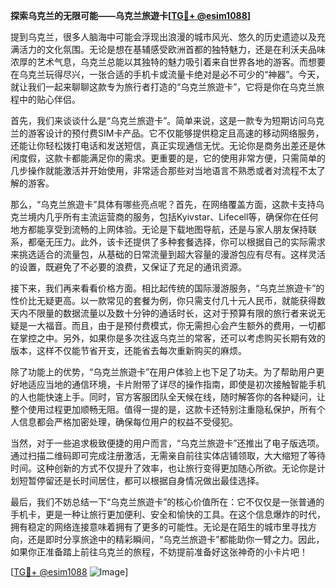 **探索乌克兰的无限可能——乌克兰旅遊卡[[TG💪+ @esim1088](https://t.me/s/esim1088)]**

提到乌克兰，很多人脑海中可能会浮现出浪漫的城市风光、悠久的历史遗迹以及充满活力的文化氛围。无论是想在基辅感受欧洲首都的独特魅力，还是在利沃夫品味浓厚的艺术气息，乌克兰总能以其独特的魅力吸引着来自世界各地的游客。而想要在乌克兰玩得尽兴，一张合适的手机卡或流量卡绝对是必不可少的“神器”。今天，就让我们一起来聊聊这款专为旅行者打造的“乌克兰旅遊卡”，它将是你在乌克兰旅程中的贴心伴侣。

首先，我们来谈谈什么是“乌克兰旅遊卡”。简单来说，这是一款专为短期访问乌克兰的游客设计的预付费SIM卡产品。它不仅能够提供稳定且高速的移动网络服务，还能让你轻松拨打电话和发送短信，真正实现通信无忧。无论你是商务出差还是休闲度假，这款卡都能满足你的需求。更重要的是，它的使用非常方便，只需简单的几步操作就能激活并开始使用，非常适合那些对当地语言不熟悉或者对流程不太了解的游客。

那么，“乌克兰旅遊卡”具体有哪些亮点呢？首先，在网络覆盖方面，这款卡支持乌克兰境内几乎所有主流运营商的服务，包括Kyivstar、Lifecell等，确保你在任何地方都能享受到流畅的上网体验。无论是下载地图导航，还是与家人朋友保持联系，都毫无压力。此外，该卡还提供了多种套餐选择，你可以根据自己的实际需求来挑选适合的流量包，从基础的日常流量到超大容量的漫游包应有尽有。这样灵活的设置，既避免了不必要的浪费，又保证了充足的通讯资源。

接下来，我们再来看看价格方面。相比起传统的国际漫游服务，“乌克兰旅遊卡”的性价比无疑更高。以一款常见的套餐为例，你只需支付几十元人民币，就能获得数天内不限量的数据流量以及数十分钟的通话时长，这对于预算有限的旅行者来说无疑是一大福音。而且，由于是预付费模式，你无需担心会产生额外的费用，一切都在掌控之中。另外，如果你是多次往返乌克兰的常客，还可以考虑购买长期有效的版本，这样不仅能节省开支，还能省去每次重新购买的麻烦。

除了功能上的优势，“乌克兰旅遊卡”在用户体验上也下足了功夫。为了帮助用户更好地适应当地的通信环境，卡片附带了详尽的操作指南，即使是初次接触智能手机的人也能快速上手。同时，官方客服团队全天候在线，随时解答你的各种疑问，让整个使用过程更加顺畅无阻。值得一提的是，这款卡还特别注重隐私保护，所有个人信息都会严格加密处理，确保每位用户的权益不受侵犯。

当然，对于一些追求极致便捷的用户而言，“乌克兰旅遊卡”还推出了电子版选项。通过扫描二维码即可完成注册激活，无需亲自前往实体店铺领取，大大缩短了等待时间。这种创新的方式不仅提升了效率，也让旅行变得更加随心所欲。无论你是计划短暂停留还是长时间居住，都可以根据自身情况做出最佳选择。

最后，我们不妨总结一下“乌克兰旅遊卡”的核心价值所在：它不仅仅是一张普通的手机卡，更是一种让旅行更加便利、安全和愉快的工具。在这个信息爆炸的时代，拥有稳定的网络连接意味着拥有了更多的可能性。无论是在陌生的城市里寻找方向，还是即时分享旅途中的精彩瞬间，“乌克兰旅遊卡”都能助你一臂之力。因此，如果你正准备踏上前往乌克兰的旅程，不妨提前准备好这张神奇的小卡片吧！

[[TG💪+ @esim1088](https://t.me/s/esim1088) ![Image](https://i.postimg.cc/4NQfJmqS/Snipaste-2025-05-13-00-14-12.png)]